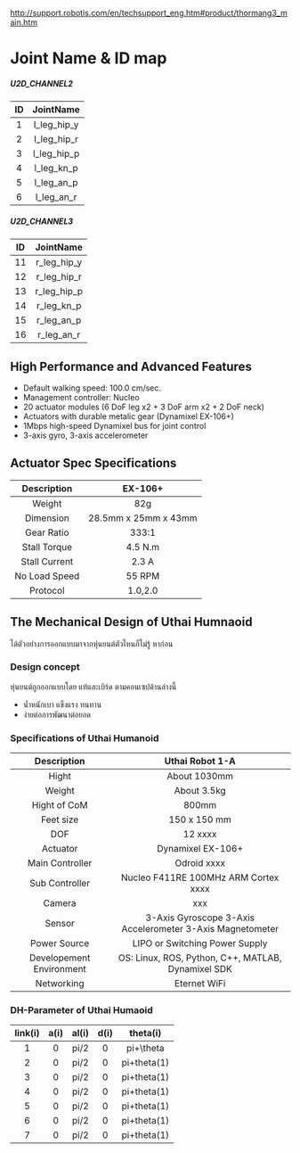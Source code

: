 http://support.robotis.com/en/techsupport_eng.htm#product/thormang3_main.htm

# Joint Name & ID map

##### U2D_CHANNEL2

| ID | JointName |
| :-: | :-------: |
| 1 | l_leg_hip_y |
| 2 | l_leg_hip_r |
| 3 | l_leg_hip_p |
| 4 | l_leg_kn_p |
| 5 | l_leg_an_p |
| 6 | l_leg_an_r |

##### U2D_CHANNEL3

| ID | JointName |
| :-: | :-------: |
| 11 | r_leg_hip_y |
| 12 | r_leg_hip_r |
| 13 | r_leg_hip_p |
| 14 | r_leg_kn_p |
| 15 | r_leg_an_p |
| 16 | r_leg_an_r |

## High Performance and Advanced Features

* Default walking speed: 100.0 cm/sec.
* Management controller: Nucleo
* 20 actuator modules (6 DoF leg x2 + 3 DoF arm x2 + 2 DoF neck)
* Actuators with durable metalic gear (Dynamixel EX-106+)
* 1Mbps high-speed Dynamixel bus for joint control
* 3-axis gyro, 3-axis accelerometer



## Actuator Spec Specifications

| Description | EX-106+ |
| :---------: | :-----: |
| Weight | 82g |
| Dimension | 28.5mm x 25mm x 43mm |
| Gear Ratio | 333:1 |
| Stall Torque | 4.5 N.m |
| Stall Current | 2.3 A |
| No Load Speed | 55 RPM |
| Protocol | 1.0,2.0 |

## The Mechanical Design of Uthai Humnaoid

ได้ตัวอย่างการออกแบบมาจากหุ่นยนต์ตัวไหนก็ไม่รู้ หาก่อน

### Design concept

หุ่นยนต์ถูกออกแบบโดย แท้และเบิร์ด ตามคอนเซปด้านล่างนี้

* น้ำหนักเบา แข็งแรง ทนทาน
* ง่ายต่อการพัฒนาต่อยอด

### Specifications of Uthai Humanoid 

| Description | Uthai Robot 1-A |
| :---------: | :------------: |
| Hight | About 1030mm |
| Weight | About 3.5kg |
| Hight of CoM | 800mm |
| Feet size | 150 x 150 mm |
| DOF | 12 xxxx |
| Actuator | Dynamixel EX-106+ |
| Main Controller | Odroid xxxx |
| Sub Controller | Nucleo F411RE 100MHz ARM Cortex xxxx |
| Camera | xxx |
| Sensor | 3-Axis Gyroscope 3-Axis Accelerometer 3-Axis Magnetometer |
| Power Source | LIPO or Switching Power Supply |
| Developement Environment | OS: Linux, ROS, Python, C++, MATLAB, Dynamixel SDK |
| Networking | Eternet WiFi |

### DH-Parameter of Uthai Humaoid

| link(i) | a(i) | al(i) | d(i) | theta(i) |
| :-----: | :--: | :--: | :--: | :--: |
| 1 | 0 | pi/2 | 0 | pi+\theta |
| 2 | 0 | pi/2 | 0 | pi+theta(1) |
| 3 | 0 | pi/2 | 0 | pi+theta(1) |
| 4 | 0 | pi/2 | 0 | pi+theta(1) |
| 5 | 0 | pi/2 | 0 | pi+theta(1) |
| 6 | 0 | pi/2 | 0 | pi+theta(1) |
| 7 | 0 | pi/2 | 0 | pi+theta(1) |